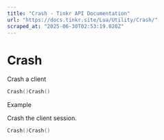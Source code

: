 ```yaml
---
title: "Crash - Tinkr API Documentation"
url: "https://docs.tinkr.site/Lua/Utility/Crash/"
scraped_at: "2025-06-30T02:53:19.020Z"
---
```


# Crash

Crash a client

```lua
Crash()Crash()
```

Example

Crash the client session.

```lua
Crash()Crash()
```